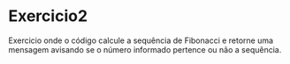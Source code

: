 # Exercicio2
Exercicio onde o código calcule a sequência de Fibonacci e retorne uma mensagem avisando se o número informado pertence ou não a sequência.
